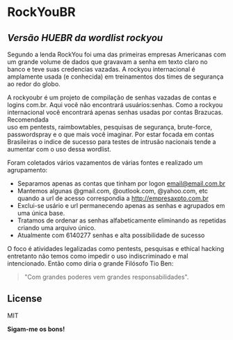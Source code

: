 
# RockYouBR
## _Versão HUEBR da wordlist rockyou_
Segundo a lenda RockYou foi uma das primeiras empresas Americanas com um grande volume de dados que gravavam a senha em texto claro no banco e teve suas credencias vazadas. 
A rockyou internacional é amplamente usada (e conhecida) em treinamentos dos times de segurança ao redor do globo.

A rockyoubr é um projeto de compilação de senhas vazadas de contas e logins com.br.
Aqui você não encontrará usuários:senhas. Como a rockyou internacional você encontrará apenas senhas usadas por contas Brazucas. Recomendada  
uso em pentests, raimbowtables, pesquisas de segurança, brute-force, passwordspray e o que mais você imaginar. Por estar focada em contas Brasileiras o indice de sucesso para
testes de intrusão nacionais tende a aumentar com o uso dessa wordlist.

Foram coletados vários vazamentos de várias fontes e realizado um agrupamento:
- Separamos apenas as contas que tinham por logon email@email.com.br 
- Mantemos algunas @gmail.com, @outlook.com, @yahoo.com, etc quando a url de acesso correspondia a http://empresaxpto.com.br
- Exclui-se usário e url permanecendo apenas as senhas e agrupados em uma única base.
- Tratamos de ordenar as senhas alfabeticamente eliminando as repetidas criando uma arquivo único.
- Atualmente com 6140277 senhas e alta possibilidade de sucesso


O foco é atividades legalizadas como pentests, pesquisas e ethical hacking entretanto não temos como impedir o uso indiscriminado e mal intencionado. Então como diria o 
grande Filósofo Tio Ben: 
>"Com grandes poderes vem grandes responsabilidades".


##

## License

MIT

**Sigam-me os bons!**
